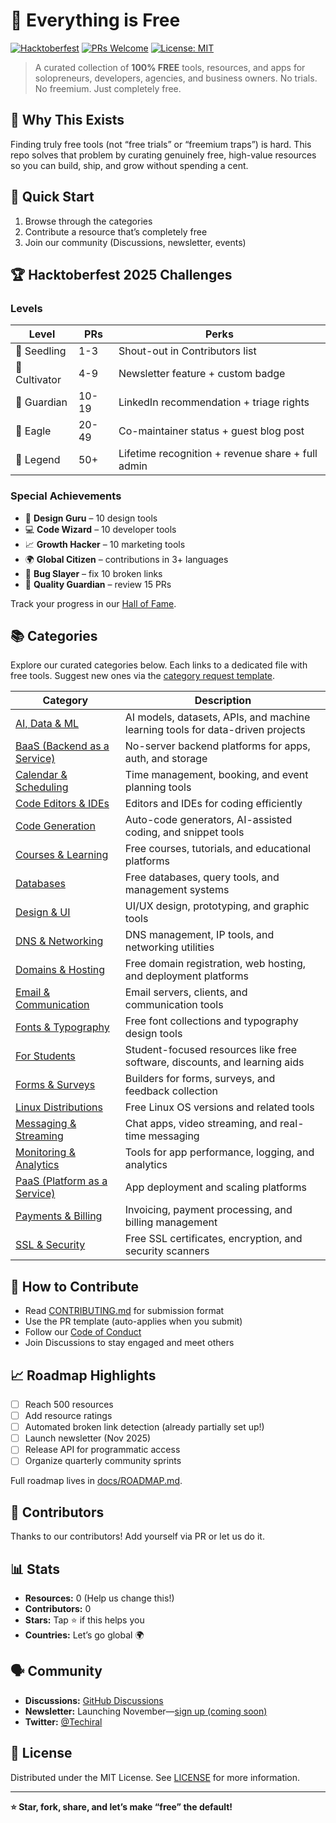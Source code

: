 # 🎁 Everything is Free

[![Hacktoberfest](https://img.shields.io/badge/Hacktoberfest-2025-blueviolet.svg)](https://hacktoberfest.com/)
[![PRs Welcome](https://img.shields.io/badge/PRs-welcome-brightgreen.svg)](http://makeapullrequest.com)
[![License: MIT](https://img.shields.io/badge/License-MIT-yellow.svg)](LICENSE)

> A curated collection of **100% FREE** tools, resources, and apps for solopreneurs, developers, agencies, and business owners. No trials. No freemium. Just completely free.

## 🎯 Why This Exists

Finding truly free tools (not “free trials” or “freemium traps”) is hard. This repo solves that problem by curating genuinely free, high-value resources so you can build, ship, and grow without spending a cent.

## 🏁 Quick Start

1. Browse through the categories
2. Contribute a resource that’s completely free
3. Join our community (Discussions, newsletter, events)

## 🏆 Hacktoberfest 2025 Challenges

### Levels

| Level | PRs | Perks |
|-------|-----|-------|
| 🌱 Seedling | 1-3 | Shout-out in Contributors list |
| 🌿 Cultivator | 4-9 | Newsletter feature + custom badge |
| 🌳 Guardian | 10-19 | LinkedIn recommendation + triage rights |
| 🦅 Eagle | 20-49 | Co-maintainer status + guest blog post |
| 🔮 Legend | 50+ | Lifetime recognition + revenue share + full admin |

### Special Achievements

- 🎨 **Design Guru** – 10 design tools
- 💻 **Code Wizard** – 10 developer tools
- 📈 **Growth Hacker** – 10 marketing tools
- 🌍 **Global Citizen** – contributions in 3+ languages
- 🐛 **Bug Slayer** – fix 10 broken links
- 🔧 **Quality Guardian** – review 15 PRs

Track your progress in our [Hall of Fame](docs/HALL_OF_FAME.md).

## 📚 Categories

Explore our curated categories below. Each links to a dedicated file with free tools. Suggest new ones via the [category request template](.github/ISSUE_TEMPLATE/category_request.md).

| Category | Description |
|----------|-------------|
| [AI, Data & ML](categories/ai-data-ml.md) | AI models, datasets, APIs, and machine learning tools for data-driven projects |
| [BaaS (Backend as a Service)](categories/baas.md) | No-server backend platforms for apps, auth, and storage |
| [Calendar & Scheduling](categories/calendar-scheduling.md) | Time management, booking, and event planning tools |
| [Code Editors & IDEs](categories/code-editors-ides.md) | Editors and IDEs for coding efficiently |
| [Code Generation](categories/code-generation.md) | Auto-code generators, AI-assisted coding, and snippet tools |
| [Courses & Learning](categories/courses-learning.md) | Free courses, tutorials, and educational platforms |
| [Databases](categories/databases.md) | Free databases, query tools, and management systems |
| [Design & UI](categories/design-ui.md) | UI/UX design, prototyping, and graphic tools |
| [DNS & Networking](categories/dns-networking.md) | DNS management, IP tools, and networking utilities |
| [Domains & Hosting](categories/domains-hosting.md) | Free domain registration, web hosting, and deployment platforms |
| [Email & Communication](categories/email-communication.md) | Email servers, clients, and communication tools |
| [Fonts & Typography](categories/fonts-typography.md) | Free font collections and typography design tools |
| [For Students](categories/for-students.md) | Student-focused resources like free software, discounts, and learning aids |
| [Forms & Surveys](categories/forms-surveys.md) | Builders for forms, surveys, and feedback collection |
| [Linux Distributions](categories/linux-distributions.md) | Free Linux OS versions and related tools |
| [Messaging & Streaming](categories/messaging-streaming.md) | Chat apps, video streaming, and real-time messaging |
| [Monitoring & Analytics](categories/monitoring-analytics.md) | Tools for app performance, logging, and analytics |
| [PaaS (Platform as a Service)](categories/paas.md) | App deployment and scaling platforms |
| [Payments & Billing](categories/payments-billing.md) | Invoicing, payment processing, and billing management |
| [SSL & Security](categories/ssl-security.md) | Free SSL certificates, encryption, and security scanners |

## 🧭 How to Contribute

- Read [CONTRIBUTING.md](CONTRIBUTING.md) for submission format
- Use the PR template (auto-applies when you submit)
- Follow our [Code of Conduct](CODE_OF_CONDUCT.md)
- Join Discussions to stay engaged and meet others

## 📈 Roadmap Highlights

- [ ] Reach 500 resources
- [ ] Add resource ratings
- [ ] Automated broken link detection (already partially set up!)
- [ ] Launch newsletter (Nov 2025)
- [ ] Release API for programmatic access
- [ ] Organize quarterly community sprints

Full roadmap lives in [docs/ROADMAP.md](docs/ROADMAP.md).

## 🏅 Contributors

Thanks to our contributors! Add yourself via PR or let us do it.

<!-- ALL-CONTRIBUTORS-LIST:START -->
<!-- ALL-CONTRIBUTORS-LIST:END -->

## 📊 Stats

- **Resources:** 0 (Help us change this!)
- **Contributors:** 0
- **Stars:** Tap ⭐ if this helps you
- **Countries:** Let’s go global 🌍

## 🗣️ Community

- **Discussions:** [GitHub Discussions](../../discussions)
- **Newsletter:** Launching November—[sign up (coming soon)]()
- **Twitter:** [@Techiral](https://twitter.com/Techiral)

## 📜 License

Distributed under the MIT License. See [LICENSE](LICENSE) for more information.

---

**⭐ Star, fork, share, and let’s make “free” the default!**